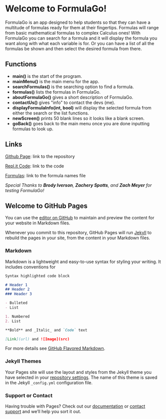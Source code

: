 # Welcome to FormulaGo!

FormulaGo is an app designed to help students so that they can have a multitude of formulas ready for them at their fingertips. Formulas will range from basic mathematical formulas to complex Calculus ones! With FormulaGo you can search for a formula and it will display the formula you want along with what each variable is for. Or you can have a list of all the formulas be shown and then select the desired formula from there.

## Functions
- **main()** is the start of the program.
- **mainMenu()** is the main menu for the app.
- **searchFormulas()** is the searching option to find a formula.
- **formulas()** lists the formulas in FormulaGo.
- **aboutFormulaGo()** gives a short description of FormulaGo.
- **contactUs()** gives "info" to contact the devs (me).
- **displayFormulaInfo(int, bool)** will display the selected formula from either the search or the list functions.
- **newScreen()** prints 50 blank lines so it looks like a blank screen.
- **goBack()** goes back to the main menu once you are done inputting formulas to look up.

## Links

[Github Page](https://github.com/jyork63/my-Final-App): link to the repository

[Repl.it Code](https://repl.it/@JoshuaYork1/Final-App-FormulaGo): link to the code

[Formulas](https://github.com/jyork63/my-Final-App/blob/master/FormulaNames.txt): link to the formula names file



_Special Thanks to **Brody Iverson**, **Zachery Spotts**, and **Zach Meyer** for testing FormulaGo!_


## Welcome to GitHub Pages

You can use the [editor on GitHub](https://github.com/jyork63/my-Final-App/edit/master/index.md) to maintain and preview the content for your website in Markdown files.

Whenever you commit to this repository, GitHub Pages will run [Jekyll](https://jekyllrb.com/) to rebuild the pages in your site, from the content in your Markdown files.

### Markdown

Markdown is a lightweight and easy-to-use syntax for styling your writing. It includes conventions for

```markdown
Syntax highlighted code block

# Header 1
## Header 2
### Header 3

- Bulleted
- List

1. Numbered
2. List

**Bold** and _Italic_ and `Code` text

[Link](url) and ![Image](src)
```

For more details see [GitHub Flavored Markdown](https://guides.github.com/features/mastering-markdown/).

### Jekyll Themes

Your Pages site will use the layout and styles from the Jekyll theme you have selected in your [repository settings](https://github.com/jyork63/my-Final-App/settings). The name of this theme is saved in the Jekyll `_config.yml` configuration file.

### Support or Contact

Having trouble with Pages? Check out our [documentation](https://help.github.com/categories/github-pages-basics/) or [contact support](https://github.com/contact) and we’ll help you sort it out.
